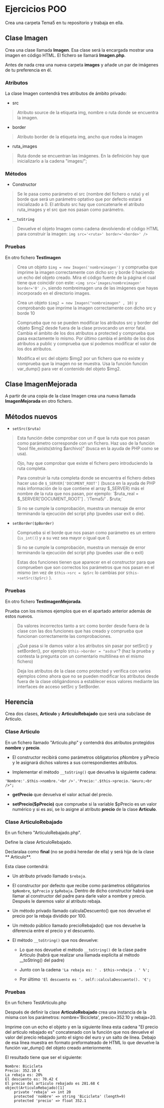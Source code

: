 # Ejercicios POO

Crea una carpeta Tema5 en tu repositorio y trabaja en ella.

## Clase **Imagen**
Crea una clase llamada **Imagen**. Esa clase será la encargada mostrar una imagen en código HTML. El fichero se llamará **Imagen.php**.

Antes de nada crea una nueva carpeta **images** y añade un par de imágenes de tu preferencia en él.

### Atributos

La clase Imagen contendrá tres atributos de ámbito privado:

- src
    
> Atributo source de la etiqueta img, nombre o ruta donde se encuentra la imagen.

- border

>Atributo border de la etiqueta img, ancho que rodea la imagen

- ruta_images

>Ruta donde se encuentran las imágenes. En la definición hay que inicializarlo a la cadena "images/";

### Métodos

- Constructor

> Se le pasa como parámetro el src (nombre del fichero o ruta) y el borde que será un parámetro optativo que por defecto estará inicializado a 0. El atributo src hay que concatenarle el atributo ruta_images y el src que nos pasan como parámetro.

- `__toString`

> Devuelve el objeto Imagen como cadena devolviendo el código HTML para construir la imagen: `img src='<ruta>' border='<borde>' />`

### Pruebas

En otro fichero **TestImagen**

> Crea un objeto `$img = new Imagen('nombreimagen')` y comprueba que imprime la imagen correctamente con dicho src y borde 0 haciendo un echo del objeto creado. Mira el código fuente de la página el cual tiene que coincidir con este: `<img src='images/nombreimagen' border='0' />`, siendo nombreimagen una de las imágenes que hayas incorporado en el directorio images.

> Crea un objeto `$img2 = new Imagen("nombreimagen" , 10)` y comprobando que imprime la imagen correctamente con dicho src y borde 10

> Comprueba que no se pueden modificar los atributos src y border del objeto $img2 desde fuera de la clase provocando un error fatal. Cambia el ámbito de los dos atributos a protected y comprueba que pasa exactamente lo mismo. Por último cambia el ámbito de los dos atributos a public y comprueba que sí podemos modificar el valor de los dos atributos.

> Modifica el src del objeto $img2 por un fichero que no existe y comprueba que la imagen no se muestra. Usa la función función var_dump() para ver el contenido del objeto $img2.

## Clase ImagenMejorada

A partir de una copia de la clase Imagen crea una nueva llamada **ImagenMejorada** en otro fichero.

## Métodos nuevos

- `setSrc($ruta)`

> Esta función debe comprobar con un if que la ruta que nos pasan como parámetro corresponde con un fichero. Haz uso de la función "bool file_exists(string $archivo)" (busca en la ayuda de PHP como se usa).

> Ojo, hay que comprobar que existe el fichero pero introduciendo la ruta completa.

> Para construir la ruta completa donde se encuentra el fichero debes hacer uso de `$_SERVER['DOCUMENT_ROOT']` (busca en la ayuda de PHP más información de lo que contiene el array $_SERVER) más el nombre de la ruta que nos pasan, por ejemplo: `$ruta_real = $_SERVER['DOCUMENT_ROOT'] . '/Tema5/' . $ruta;`

> Si no se cumple la comprobación, muestra un mensaje de error terminando la ejecución del script php (puedes usar exit o die).

- `setBorder($pBorder)`
    
> Comprueba si el borde que nos pasan como parámetro es un entero (`is_int()`) y a su vez sea mayor o igual que 0.

> Si no se cumple la comprobación, muestra un mensaje de error terminando la ejecución del script php (puedes usar die o exit)

> Estas dos funciones tienen que aparecer en el constructor para que comprueben que son correctos los parámetros que nos pasan en el mismo (en vez de `$this->src = $pSrc` lo cambias por `$this->setSrc($pSrc)` ).

### Pruebas

En otro fichero **TestImagenMejorada**.

Prueba con los mismos ejemplos que en el apartado anterior además de estos nuevos.

> Da valores incorrectos tanto a src como border desde fuera de la clase con las dos funciones que has creado y comprueba que funcionan correctamente las comprobaciones.

> ¿Qué pasa si le damos valor a los atributos sin pasar por setSrc() y setBorder(), por ejemplo `$this->border = "asdsa"`? (haz la prueba y contesta la pregunta con un comentario multilínea en el mismo fichero)

> Deja los atributos de la clase como protected y verifica con varios ejemplos cómo ahora que no se pueden modificar los atributos desde fuera de la clase obligándonos a establecer esos valores mediante las interfaces de acceso setSrc y SetBorder.

## Herencia

Crea dos clases, **Articulo** y **ArticuloRebajado** que será una subclase de Articulo.

### Clase Articulo

En un fichero llamado "Articulo.php" y contendrá dos atributos protegidos **nombre** y **precio**.

- El constructor recibirá como parámetros obligatorios pNombre y pPrecio y le asignará dichos valores a sus correspondientes atributos.

- Implementar el método `__toString()` que devuelva la siguiente cadena:

`'Nombre:'.$this->nombre.'<br />'.'Precio:'.$this->precio.'&euro;<br />";`

- **getPrecio** que devuelva el valor actual del precio.

- **setPrecio($pPrecio)** que compruebe si la variable $pPrecio es un valor numérico y si es así, se lo asigne al atributo **precio** de la clase **Articulo**.

### Clase ArticuloRebajado

En un fichero "ArticuloRebajado.php".

Define la clase ArticuloRebajado.

Declaralaa como **final** (no se podrá heredar de ella) y será hija de la clase ** Articulo**.

Esta clase contendrá:

- Un atributo privado llamado `$rebaja`.

- El constructor por defecto que recibe como parámetros obligatorios `$pNombre`, `$pPrecio` y `$pRebaja`. Dentro de dicho constructor habrá que llamar al constructor del padre para darle valor a nombre y precio. Después le daremos valor al atributo rebaja.


- Un método privado llamado calculaDescuento() que nos devuelve el precio por la rebaja dividido por 100.

- Un método público llamado precioRebajado() que nos devuelve la diferencia entre el precio y el descuento.

- El método `__toString()` que nos devuelve:
    - Lo que nos devuelve el método `__toString()` de la clase padre Articulo (habrá que realizar una llamada explícita al método __toString() del padre)

    - Junto con la cadena `'La rebaja es: ' . $this->rebaja . ' %';`
    
    - Por último `'El descuento es '. self::calculaDescuento(). '€';`

### Pruebas

En un fichero TestArticulo.php

Después de definir la clase **ArticuloRebajado** crea una instancia de la misma con los parámetros: nombre='Bicicleta', precio=352.10 y rebaja=20.

Imprime con un echo el objeto y en la siguiente línea esta cadena "El precio del artículo rebajado es" concatenado con la función que nos devuelve el valor del precio rebajado junto el signo del euro y un salto de línea. Debajo de esa línea muestra en formato preformateado de HTML lo que devuelve la función var_dump() del objeto creado anteriormente.

El resultado tiene que ser el siguiente:

    Nombre: Bicicleta
    Precio: 352.10 €
    La rebaja es: 20%
    El descuento es: 70.42 €
    El precio del articulo rebajado es 281.68 €
    object(ArticuloRebajado)[1]
        private 'rebaja' => int 20
        protected 'nombre' => string 'Bicicleta' (length=9)
        protected 'precio' => float 352.1

